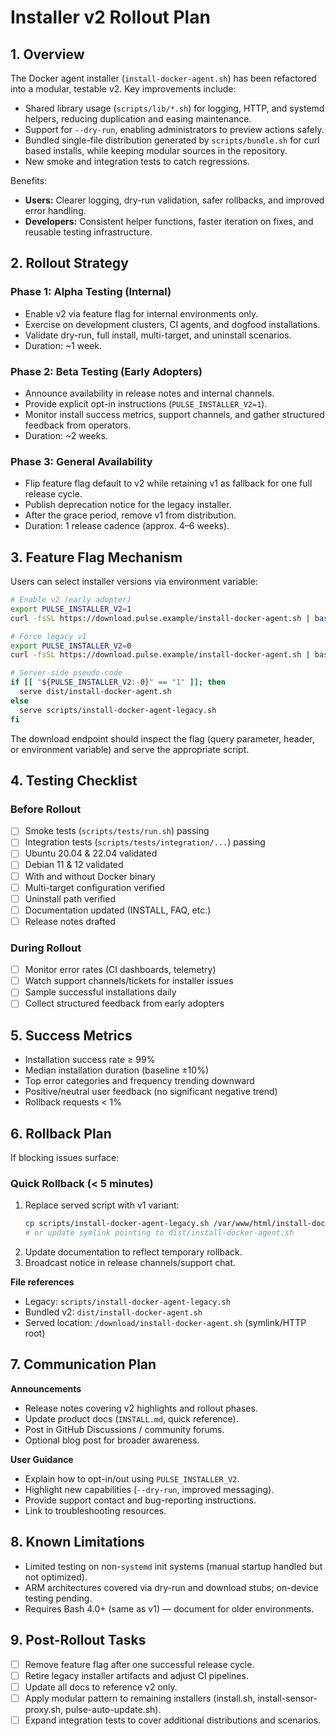 # Installer v2 Rollout Plan

## 1. Overview

The Docker agent installer (`install-docker-agent.sh`) has been refactored into a
modular, testable v2. Key improvements include:

- Shared library usage (`scripts/lib/*.sh`) for logging, HTTP, and systemd
  helpers, reducing duplication and easing maintenance.
- Support for `--dry-run`, enabling administrators to preview actions safely.
- Bundled single-file distribution generated by `scripts/bundle.sh` for curl
  based installs, while keeping modular sources in the repository.
- New smoke and integration tests to catch regressions.

Benefits:

- **Users:** Clearer logging, dry-run validation, safer rollbacks, and improved
  error handling.
- **Developers:** Consistent helper functions, faster iteration on fixes, and
  reusable testing infrastructure.

## 2. Rollout Strategy

### Phase 1: Alpha Testing (Internal)
- Enable v2 via feature flag for internal environments only.
- Exercise on development clusters, CI agents, and dogfood installations.
- Validate dry-run, full install, multi-target, and uninstall scenarios.
- Duration: ~1 week.

### Phase 2: Beta Testing (Early Adopters)
- Announce availability in release notes and internal channels.
- Provide explicit opt-in instructions (`PULSE_INSTALLER_V2=1`).
- Monitor install success metrics, support channels, and gather structured
  feedback from operators.
- Duration: ~2 weeks.

### Phase 3: General Availability
- Flip feature flag default to v2 while retaining v1 as fallback for one full
  release cycle.
- Publish deprecation notice for the legacy installer.
- After the grace period, remove v1 from distribution.
- Duration: 1 release cadence (approx. 4–6 weeks).

## 3. Feature Flag Mechanism

Users can select installer versions via environment variable:

```bash
# Enable v2 (early adopter)
export PULSE_INSTALLER_V2=1
curl -fsSL https://download.pulse.example/install-docker-agent.sh | bash -s -- ...

# Force legacy v1
export PULSE_INSTALLER_V2=0
curl -fsSL https://download.pulse.example/install-docker-agent.sh | bash -s -- ...

# Server-side pseudo-code
if [[ "${PULSE_INSTALLER_V2:-0}" == "1" ]]; then
  serve dist/install-docker-agent.sh
else
  serve scripts/install-docker-agent-legacy.sh
fi
```

The download endpoint should inspect the flag (query parameter, header, or
environment variable) and serve the appropriate script.

## 4. Testing Checklist

### Before Rollout
- [ ] Smoke tests (`scripts/tests/run.sh`) passing
- [ ] Integration tests (`scripts/tests/integration/...`) passing
- [ ] Ubuntu 20.04 & 22.04 validated
- [ ] Debian 11 & 12 validated
- [ ] With and without Docker binary
- [ ] Multi-target configuration verified
- [ ] Uninstall path verified
- [ ] Documentation updated (INSTALL, FAQ, etc.)
- [ ] Release notes drafted

### During Rollout
- [ ] Monitor error rates (CI dashboards, telemetry)
- [ ] Watch support channels/tickets for installer issues
- [ ] Sample successful installations daily
- [ ] Collect structured feedback from early adopters

## 5. Success Metrics

- Installation success rate ≥ 99%
- Median installation duration (baseline ±10%)
- Top error categories and frequency trending downward
- Positive/neutral user feedback (no significant negative trend)
- Rollback requests < 1%

## 6. Rollback Plan

If blocking issues surface:

### Quick Rollback (< 5 minutes)
1. Replace served script with v1 variant:
   ```bash
   cp scripts/install-docker-agent-legacy.sh /var/www/html/install-docker-agent.sh
   # or update symlink pointing to dist/install-docker-agent.sh
   ```
2. Update documentation to reflect temporary rollback.
3. Broadcast notice in release channels/support chat.

**File references**
- Legacy: `scripts/install-docker-agent-legacy.sh`
- Bundled v2: `dist/install-docker-agent.sh`
- Served location: `/download/install-docker-agent.sh` (symlink/HTTP root)

## 7. Communication Plan

**Announcements**
- Release notes covering v2 highlights and rollout phases.
- Update product docs (`INSTALL.md`, quick reference).
- Post in GitHub Discussions / community forums.
- Optional blog post for broader awareness.

**User Guidance**
- Explain how to opt-in/out using `PULSE_INSTALLER_V2`.
- Highlight new capabilities (`--dry-run`, improved messaging).
- Provide support contact and bug-reporting instructions.
- Link to troubleshooting resources.

## 8. Known Limitations

- Limited testing on non-`systemd` init systems (manual startup handled but not
  optimized).
- ARM architectures covered via dry-run and download stubs; on-device testing
  pending.
- Requires Bash 4.0+ (same as v1) — document for older environments.

## 9. Post-Rollout Tasks

- [ ] Remove feature flag after one successful release cycle.
- [ ] Retire legacy installer artifacts and adjust CI pipelines.
- [ ] Update all docs to reference v2 only.
- [ ] Apply modular pattern to remaining installers (install.sh,
      install-sensor-proxy.sh, pulse-auto-update.sh).
- [ ] Expand integration tests to cover additional distributions and scenarios.

